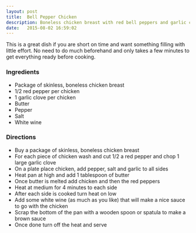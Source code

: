```yaml
---
layout: post
title:  Bell Pepper Chicken
description: Boneless chicken breast with red bell peppers and garlic cooked with a little white wine.
date:   2015-08-02 16:59:02
---
```


This is a great dish if you are short on time and want something filling with little effort. No need to do much beforehand and only takes a few minutes to get everything ready before cooking.

### Ingredients

- Package of skinless, boneless chicken breast
- 1/2 red pepper per chicken
- 1 garlic clove per chicken
- Butter
- Pepper
- Salt
- White wine

### Directions

- Buy a package of skinless, boneless chicken breast
- For each piece of chicken wash and cut 1/2 a red pepper and chop 1 large garlic clove
- On a plate place chicken, add pepper, salt and garlic to all sides
- Heat pan at high and add 1 tablespoon of butter
- Once butter is melted add chicken and then the red peppers
- Heat at medium for 4 minutes to each side
- After each side is cooked turn heat on low
- Add some white wine (as much as you like) that will make a nice sauce to go with the chicken
- Scrap the bottom of the pan with a wooden spoon or spatula to make a brown sauce
- Once done turn off the heat and serve

